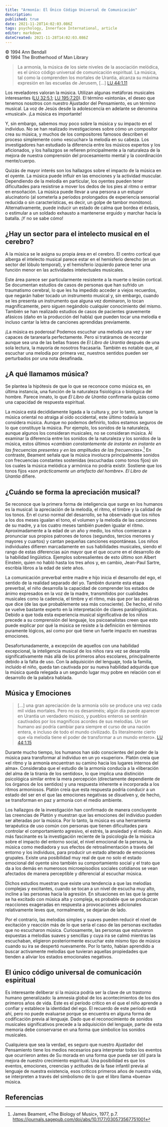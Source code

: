 ```yaml
---
title: "Armonía: El Único Código Universal de Comunicación"
description: 
published: true
date: 2021-11-28T14:02:03.086Z
tags: psychology, Innerface International, article
editor: markdown
dateCreated: 2021-11-28T14:02:03.086Z
---
```


<p class="v-card v-sheet theme--light grey lighten-3 px-2">© 1994 Ann Bendall<br>© 1994 The Brotherhood of Man Library</p>

> La armonía, la música de los siete niveles de la asociación melódica, es el único código universal de comunicación espiritual. La música, tal como la comprenden los mortales de Urantia, alcanza su máxima expresión en las escuelas de Jerusem, [...] [LU 44:1.11](/es/The_Urantia_Book/44#p1_11)

Los reveladores valoran la música. Utilizan algunas metáforas musicales interesantes ([LU 32:5.1](/es/The_Urantia_Book/32#p5_1); [LU 195:7.20](/es/The_Urantia_Book/195#p7_20)). El término «sintonía», el deseo que tenemos nosotros con nuestro Ajustador del Pensamiento, es un término musical. La voz de Jesús desde la adolescencia en adelante se denomina «musical». ¡La música es importante!

Y, sin embargo, sabemos muy poco sobre la música y su impacto en el individuo. No se han realizado investigaciones sobre cómo un compositor crea su música, y muchos de los compositores famosos describen el proceso simplemente como «escuchar» la melodía en su cabeza. Los investigadores han estudiado la diferencia entre los músicos expertos y los aficionados, y los hallazgos se refieren principalmente a la naturaleza de la mejora de nuestra comprensión del procesamiento mental y la coordinación mente/cuerpo.

Quizás de mayor interés son los hallazgos sobre el impacto de la música en el oyente. La música puede influir en las emociones y la actividad muscular. Dependiendo de la melodía en particular, los oyentes pueden tener dificultades para resistirse a mover los dedos de los pies al ritmo o entrar en ensoñación. La música puede llevar a una persona a un estupor alucinatorio (al someterla a períodos prolongados de experiencia sensorial reducida o sin características, es decir, un golpe de tambor monótono). Alternativamente, puede inducir un estado de calma que bordea el éxtasis, o estimular a un soldado exhausto a mantenerse erguido y marchar hacia la batalla. ¡Y no se sabe cómo!

## ¿Hay un sector para el intelecto musical en el cerebro?

A la música se le asigna su propia área en el cerebro. El centro cortical que alberga el intelecto musical parece estar en el hemisferio derecho (en un sector del lóbulo temporal), y el hemisferio izquierdo parece tener una función menor en las actividades intelectuales musicales.

Este área parece ser particularmente resistente a la muerte o lesión cortical. Se documentan estudios de casos de personas que han sufrido un traumatismo cerebral, lo que les ha impedido acceder a viejos recuerdos, que negarán haber tocado un instrumento musical y, sin embargo, cuando se les presenta un instrumento que alguna vez dominaron, lo tocan magníficamente, pero siguen negándolo cualquier conocimiento del mismo. También se han realizado estudios de casos de pacientes gravemente afásicos (daño en la producción del habla) que pueden tocar una melodía e incluso cantar la letra de canciones aprendidas previamente.

¡La música es poderosa! Podemos escuchar una melodía una vez y ser capaces de tararearla perfectamente. Pero si tratáramos de recordar aunque sea una de las bellas frases de _El Libro de Urantia_ después de una sola lectura, la mayoría de nosotros fracasaría. También es notable que, al escuchar una melodía por primera vez, nuestros sentidos pueden ser perturbados por una nota desafinada.

## ¿A qué llamamos música?

Se plantea la hipótesis de que lo que se reconoce como música es, en última instancia, una función de la naturaleza fisiológica o biológica del hombre. Parece innato, lo que _El Libro de Urantia_ confirmaría quizás como una capacidad de respuesta espiritual.

La música está decididamente ligada a la cultura y, por lo tanto, aunque la música oriental no atraiga al oído occidental, este último todavía la considera música. Aunque no podemos definirlo, todos estamos seguros de lo que constituye la música. Por ejemplo, los sonidos de la naturaleza, aunque algunos los consideran musicales, no se consideran música. Al examinar la diferencia entre los sonidos de la naturaleza y los sonidos de la música, estos últimos «_cambian constantemente de instante en instante en las frecuencias presentes y en las amplitudes de las frecuencias_».[^1] En contraste, Beament señala que la música involucra principalmente sonidos con frecuencias constantes sostenidas (escuchadas como tonos fijos) sin los cuales la música melódica y armónica no podría existir. Sostiene que los tonos fijos «_son prácticamente un artefacto del hombre_». _El Libro de Urantia_ difiere.

## ¿Cuándo se forma la apreciación musical?

Se reconoce que la primera forma de inteligencia que surge en los humanos es la musical: la apreciación de la melodía, el ritmo, el timbre y la calidad de los tonos. En el curso normal del desarrollo, se ha observado que los niños a los dos meses igualan el tono, el volumen y la melodía de las canciones de su madre, y a los cuatro meses también pueden igualar el ritmo. Aproximadamente a la edad de un año y medio, los niños comienzan a pronunciar sus propios patrones de tonos (segundos, tercios menores y mayores y cuartos) y cantan pequeñas canciones espontáneas. Los niños individuales difieren marcadamente en sus habilidades musicales, siendo el rango de estas diferencias aún mayor que el que ocurre en el desarrollo de la habilidad lingüística. Ejemplos sobresalientes de esto último son Albert Einstein, quien no habló hasta los tres años y, en cambio, Jean-Paul Sartre, escribía libros a la edad de siete años.

La comunicación preverbal entre madre e hijo inicia el desarrollo del ego, el sentido de la realidad separado del yo. También durante esta etapa preverbal, el niño desarrolla la capacidad de comprender los estados de ánimo expresados ​​en la voz de la madre, transmitidos por cualidades musicales como la cadencia, el timbre y el ritmo, más que por las palabras que dice (de las que probablemente sea más consciente). De hecho, el niño se vuelve bastante experto en la interpretación de claves paralingüísticas. Debido a que toda esta experiencia musical significativa de los niños precede a su comprensión del lenguaje, los psicoanalistas creen que esto puede explicar por qué la música se resiste a la definición en términos puramente lógicos, así como por qué tiene un fuerte impacto en nuestras emociones.

Desafortunadamente, a excepción de aquellos con una habilidad excepcional, la inteligencia musical de los niños rara vez se desarrolla significativamente más allá de los primeros años escolares, principalmente debido a la falta de uso. Con la adquisición del lenguaje, toda la familia, incluido el niño, queda tan cautivada por su nueva habilidad adquirida que la música queda relegada a un segundo lugar muy pobre en relación con el desarrollo de la palabra hablada.

## Música y Emociones

> [...] una gran apreciación de la armonía sólo se produce una vez cada mil vidas mortales. Pero no os desaniméis; algún día puede aparecer en Urantia un verdadero músico, y pueblos enteros se sentirán cautivados por los magníficos acordes de sus melodías. Un ser humano así podría cambiar para siempre el curso de una nación entera, e incluso de todo el mundo civilizado. Es literalmente cierto que «la melodía tiene el poder de transformar a un mundo entero». [LU 44:1.15](/es/The_Urantia_Book/44#p1_15)

Durante mucho tiempo, los humanos han sido conscientes del poder de la música para transformar al individuo en un yo «superior». Platón creía que «el ritmo y la armonía encuentran su camino hacia los lugares internos del alma». Consideraba que el estudio de la armonía conducía a la «liberación del alma de la tiranía de los sentidos», lo que implica una distinción psicológica similar entre la mera percepción (directamente dependiente de los órganos de los sentidos) y una respuesta inherente e incorporada a los ritmos armoniosos. Platón creía que esta respuesta podría conducir a un estado del ser en el que las emociones negativas se disuelven y, de hecho, se transforman en paz y armonía con el medio ambiente.

Los hallazgos de la investigación han confirmado de manera concluyente las creencias de Platón y muestran que las emociones del individuo pueden ser alteradas por la música. Por lo tanto, la música es una herramienta terapéutica de uso común con personas que tienen dificultades para controlar el comportamiento agresivo, el estrés, la ansiedad y el miedo. Aún más fascinante es la investigación reciente de la psicología de la música sobre el impacto del entorno social, el nivel emocional de la persona, la música como mediadora y sus efectos de retroalimentación a través del entorno y los individuos, para producir un estado alterado de emociones grupales. Existe una posibilidad muy real de que no solo el estado emocional del oyente sino también su comportamiento social y el trato que da a los demás en numerosos microepisodios sociales cotidianos se vean afectados de manera perceptible y diferencial al escuchar música.

Dichos estudios muestran que existe una tendencia a que las melodías complejas y excitantes, cuando se tocan a un nivel de escucha muy alto, incline a las personas hacia la agresión. En situaciones en las que la gente se ha excitado con música alta y compleja, es probable que se produzcan reacciones exageradas en respuesta a provocaciones adicionales relativamente leves que, normalmente, se dejarían de lado.

Por el contrario, las melodías simples y suaves pueden reducir el nivel de excitación y reacción más de lo que sería el caso de las personas excitadas que no escucharon música. Curiosamente, las personas que estuvieron expuestas a melodías suaves y sencillas y cuya ira se calmó mientras las escuchaban, eligieron posteriormente escuchar este mismo tipo de música cuando su ira se despertó nuevamente. Por lo tanto, habían aprendido a buscar activamente melodías que tuvieran aquellas propiedades que tienden a aliviar los estados emocionales negativos.

## El único código universal de comunicación espiritual

Es interesante deliberar si la música podría ser la clave de un trastorno humano generalizado: la amnesia global de los acontecimientos de los dos primeros años de vida. Este es el período crítico en el que el niño aprende a confiar y establece la identidad del ego. El recuerdo de este período está ahí, pero no puede evaluarse porque se encuentra en alguna forma de codificación previa al lenguaje. Dado que el reconocimiento de sonidos musicales significativos precede a la adquisición del lenguaje, parte de esta memoria debe conservarse en una forma que simbolice los sonidos musicales.

Cualquiera que sea la verdad, es seguro que nuestro Ajustador del Pensamiento tiene los medios necesarios para interpretar todos los eventos que ocurrieron antes de Su morada en una forma que pueda ser útil para la mejora de nuestro crecimiento espiritual. Una posibilidad es que los eventos, emociones, creencias y actitudes de la fase infantil previa al lenguaje de nuestra existencia, esos críticos primeros años de nuestra vida, se interpreten a través del simbolismo de lo que el libro llama «buena» música.

## Referencias

[^1]: James Beament, «The Biology of Music», 1977, p.7. https://journals.sagepub.com/doi/abs/10.1177/030573567751001

[^2]: El diccionario de música y músicos de New Grove. (Ed. S. Sadie)

[^3]: D. Deutsch. «La psicología de la música».

[^4]: A. Clarke-Stewart et al. «Psicología del Desarrollo Infantil».

[^5]: R. Radocy y J. Boyle. «Fundamentos psicológicos del comportamiento musical»
